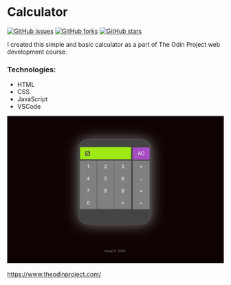 # Calculator
[![GitHub issues](https://img.shields.io/github/issues/Amal337/calculator)](https://github.com/Amal337/calculator/issues)  [![GitHub forks](https://img.shields.io/github/forks/Amal337/calculator)](https://github.com/Amal337/calculator/network)  [![GitHub stars](https://img.shields.io/github/stars/Amal337/calculator)](https://github.com/Amal337/calculator/stargazers)

I created this simple and basic calculator as a part of The Odin Project web development course.

### Technologies:
- HTML
- CSS
- JavaScript
- VSCode

![screenshot](screenshot.png)


https://www.theodinproject.com/

